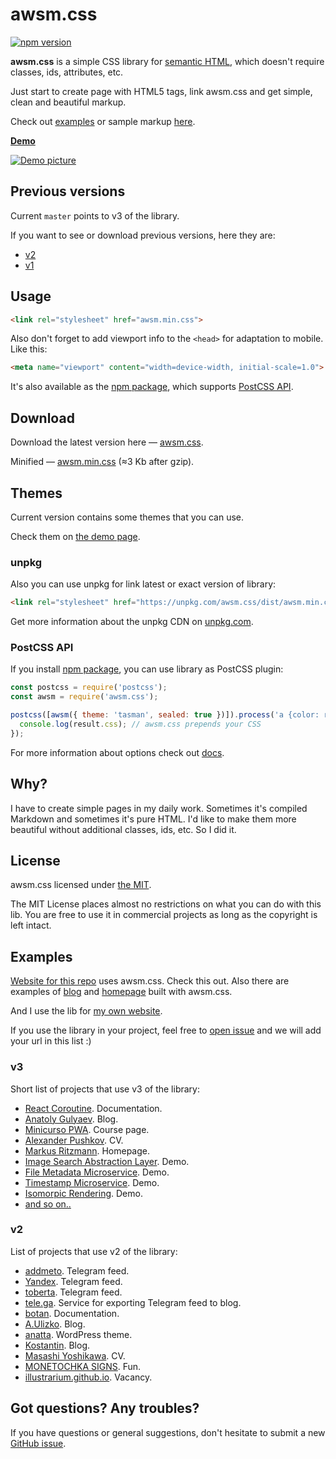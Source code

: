 # awsm.css

[![npm version](https://img.shields.io/npm/v/awsm.css.svg)](https://www.npmjs.com/package/awsm.css)

**awsm.css** is a simple CSS library for [semantic HTML](http://www.w3schools.com/html/html5_semantic_elements.asp), which doesn't require classes, ids, attributes, etc.

Just start to create page with HTML5 tags, link awsm.css and get simple, clean and beautiful markup.
  
Check out [examples](#examples) or sample markup [here](https://github.com/igoradamenko/awsm.css/tree/master/docs).

[**Demo**](https://igoradamenko.github.io/awsm.css/)

[![Demo picture](http://igoradamenko.com/github/awsm.css/repo-header.png)](https://igoradamenko.github.io/awsm.css/)

## Previous versions

Current `master` points to v3 of the library. 

If you want to see or download previous versions, here they are:

- [v2](https://igoradamenko.com/awsm.css/v2/)
- [v1](https://igoradamenko.com/awsm.css/v1/)

## Usage

```html
<link rel="stylesheet" href="awsm.min.css">
```

Also don't forget to add viewport info to the `<head>` for adaptation to mobile. Like this:

```html
<meta name="viewport" content="width=device-width, initial-scale=1.0">
```

It's also available as the [npm package](https://www.npmjs.com/package/awsm.css), which supports [PostCSS API](#postcss-api).

## Download

Download the latest version here — [awsm.css](https://raw.githubusercontent.com/igoradamenko/awsm.css/master/dist/awsm.css).

Minified — [awsm.min.css](https://raw.githubusercontent.com/igoradamenko/awsm.css/master/dist/awsm.min.css) (≈3 Kb after gzip).

## Themes

Current version contains some themes that you can use. 

Check them on [the demo page](https://igoradamenko.github.io/awsm.css/download.html).

### unpkg

Also you can use unpkg for link latest or exact version of library:
    
```html
<link rel="stylesheet" href="https://unpkg.com/awsm.css/dist/awsm.min.css">
```
    
Get more information about the unpkg CDN on [unpkg.com](https://unpkg.com/).

### PostCSS API

If you install [npm package](https://www.npmjs.com/package/awsm.css), you can use library as PostCSS plugin:

```js
const postcss = require('postcss');
const awsm = require('awsm.css');

postcss([awsm({ theme: 'tasman', sealed: true })]).process('a {color: red}').then(result => {
  console.log(result.css); // awsm.css prepends your CSS 
});
```

For more information about options check out [docs](https://igoradamenko.github.io/awsm.css/download.html#options).

## Why?

I have to create simple pages in my daily work. Sometimes it's compiled Markdown and sometimes it's pure HTML. I'd like to make them more beautiful without additional classes, ids, etc. So I did it.

## License

awsm.css licensed under [the MIT](http://en.wikipedia.org/wiki/MIT_License).

The MIT License places almost no restrictions on what you can do with this lib. You are free to use it in commercial projects as long as the copyright is left intact.

## Examples

[Website for this repo](https://igoradamenko.github.io/awsm.css/) uses awsm.css. Check this out. Also there are examples of [blog](https://igoradamenko.github.io/awsm.css/examples/blog/) and [homepage](https://igoradamenko.github.io/awsm.css/examples/homepage/) built with awsm.css.

And I use the lib for [my own website](https://igoradamenko.com).

If you use the library in your project, feel free to [open issue](https://github.com/igoradamenko/awsm.css/issues/new) and we will add your url in this list :)

### v3

Short list of projects that use v3 of the library:

- [React Coroutine](https://react-coroutine.js.org). Documentation.
- [Anatoly Gulyaev](https://kaneru.me). Blog.
- [Minicurso PWA](https://fziliotti.github.io/minicursopwa/). Course page.
- [Alexander Pushkov](https://notpushk.in). CV. 
- [Markus Ritzmann](https://markusritzmann.ch). Homepage.
- [Image Search Abstraction Layer](https://img-search-ms-343dev.herokuapp.com/). Demo.
- [File Metadata Microservice](https://file-metadata-ms-343dev.herokuapp.com/). Demo.
- [Timestamp Microservice](https://timestamp-ms-343dev.herokuapp.com/). Demo.
- [Isomorpic Rendering](https://codient.herokuapp.com/). Demo.
- [and so on..](https://github.com/search?p=1&q="awsm.css"&type=Code&utf8=✓)

### v2

List of projects that use v2 of the library:

- [addmeto](http://addmeto.cc/). Telegram feed.
- [Yandex](http://tele.ga/yandex/). Telegram feed.
- [toberta](http://tobetra.com/). Telegram feed.
- [tele.ga](http://tele.ga/). Service for exporting Telegram feed to blog.
- [botan](https://botan.glitch.me). Documentation.
- [A.Ulizko](http://ulizko.com). Blog.
- [anatta](https://wordpress.org/themes/anatta/). WordPress theme.
- [Kostantin](https://konstantin.io). Blog. 
- [Masashi Yoshikawa](https://masashi-y.github.io/). CV.
- [MONETOCHKA SIGNS](https://hgenru.github.io/monetochka-signs/). Fun.
- [illustrarium.github.io](https://illustrarium.github.io). Vacancy.

## Got questions? Any troubles?

If you have questions or general suggestions, don't hesitate to submit a new [GitHub issue](https://github.com/igoradamenko/awsm.css/issues/new).
